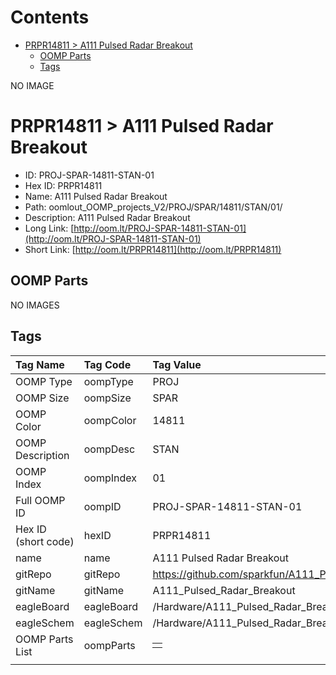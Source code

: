 



Contents
========

* [PRPR14811 > A111 Pulsed Radar Breakout](#prpr14811--a111-pulsed-radar-breakout)
	* [OOMP Parts](#oomp-parts)
	* [Tags](#tags)
  
NO IMAGE  
# PRPR14811 > A111 Pulsed Radar Breakout

- ID: PROJ-SPAR-14811-STAN-01
- Hex ID: PRPR14811
- Name: A111 Pulsed Radar Breakout
- Path: oomlout_OOMP_projects_V2/PROJ/SPAR/14811/STAN/01/
- Description: A111 Pulsed Radar Breakout
- Long Link: [http://oom.lt/PROJ-SPAR-14811-STAN-01](http://oom.lt/PROJ-SPAR-14811-STAN-01)
- Short Link: [http://oom.lt/PRPR14811](http://oom.lt/PRPR14811)

## OOMP Parts
  
NO IMAGES  
## Tags
  

|Tag Name|Tag Code|Tag Value|
| :--- | :--- | :--- |
|OOMP Type|oompType|PROJ|
|OOMP Size|oompSize|SPAR|
|OOMP Color|oompColor|14811|
|OOMP Description|oompDesc|STAN|
|OOMP Index|oompIndex|01|
|Full OOMP ID|oompID|PROJ-SPAR-14811-STAN-01|
|Hex ID (short code)|hexID|PRPR14811|
|name|name|A111 Pulsed Radar Breakout|
|gitRepo|gitRepo|https://github.com/sparkfun/A111_Pulsed_Radar_Breakout|
|gitName|gitName|A111_Pulsed_Radar_Breakout|
|eagleBoard|eagleBoard|/Hardware/A111_Pulsed_Radar_Breakout.brd|
|eagleSchem|eagleSchem|/Hardware/A111_Pulsed_Radar_Breakout.sch|
|OOMP Parts List|oompParts|<table><tr><td></td></tr></table>|
||||
